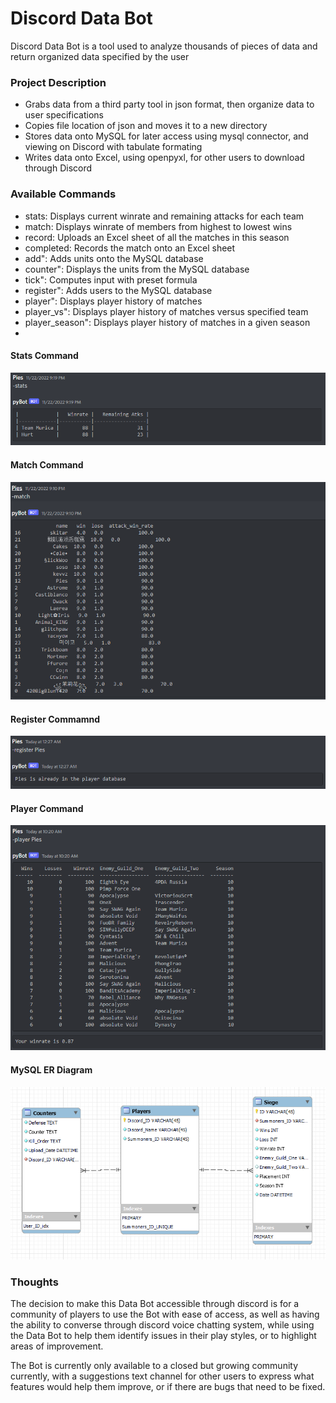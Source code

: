 # Discord Data Bot

Discord Data Bot is a tool used to analyze thousands of pieces of data and return organized data specified by the user

### Project Description

* Grabs data from a third party tool in json format, then organize data to user specifications
* Copies file location of json and moves it to a new directory
* Stores data onto MySQL for later access using mysql connector, and viewing on Discord with tabulate formating
* Writes data onto Excel, using openpyxl, for other users to download through Discord

### Available Commands

* stats: Displays current winrate and remaining attacks for each team
* match: Displays winrate of members from highest to lowest wins
* record: Uploads an Excel sheet of all the matches in this season
* completed: Records the match onto an Excel sheet
* add": Adds units onto the MySQL database
* counter": Displays the units from the MySQL database
* tick": Computes input with preset formula 
* register": Adds users to the MySQL database
* player": Displays player history of matches
* player_vs": Displays player history of matches versus specified team
* player_season": Displays player history of matches in a given season
* 
#### Stats Command
![stats command](./images/stats.png)

#### Match Command
![match command](./images/match.png)

#### Register Commamnd
![register command](./images/register.png)

#### Player Command
![player command](./images/history.png)

#### MySQL ER Diagram
![mysql ER diagram](./images/mysqldiagram.png)


### Thoughts

The decision to make this Data Bot accessible through discord is for a community of players to use the Bot with ease of access, as well as having the ability to converse through discord voice chatting system, while using the Data Bot to help them identify issues in their play styles, or to highlight areas of improvement.

The Bot is currently only available to a closed but growing community currently, with a suggestions text channel for other users to express what features would help them improve, or if there are bugs that need to be fixed. 









